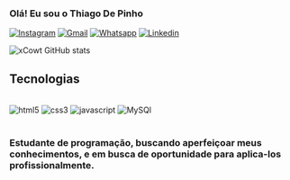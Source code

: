 
### Olá! Eu sou o Thiago De Pinho 

[![Instagram](https://img.shields.io/badge/Instagram-E4405F?style=for-the-badge&logo=instagram&logoColor=white)](https://www.instagram.com/thiago.de.pinho/)
[![Gmail](https://img.shields.io/badge/Gmail-D14836?style=for-the-badge&logo=gmail&logoColor=white
)](https://criarmeulink.com.br/u/1706972362)
[![Whatsapp](https://img.shields.io/badge/WhatsApp-25D366?style=for-the-badge&logo=whatsapp&logoColor=white
)](https://is.gd/8bwSCk)
[![Linkedin](https://img.shields.io/badge/LinkedIn-0077B5?style=for-the-badge&logo=linkedin&logoColor=white
)](https://www.linkedin.com/in/thiago-vargas-2493a42b1/)

![xCowt GitHub stats](https://github-readme-stats.vercel.app/api?username=xCowt&show_icons=true&theme=tokyonight)

## Tecnologias

<div style="display: inline_block"><br/>
 <img alt="html5" src="https://img.shields.io/badge/HTML5-E34F26?style=for-the-badge&logo=html5&logoColor=white">
 <img alt="css3" src="https://img.shields.io/badge/CSS3-1572B6?style=for-the-badge&logo=css3&logoColor=white">
 <img alt="javascript" src="https://img.shields.io/badge/JavaScript-323330?style=for-the-badge&logo=javascript&logoColor=F7DF1E">
 <img alt="MySQl" src="https://img.shields.io/badge/MySQL-00000F?style=for-the-badge&logo=mysql&logoColor=white">
</div><br/>

### Estudante de programação, buscando aperfeiçoar meus conhecimentos, e em busca de oportunidade para aplica-los profissionalmente.

